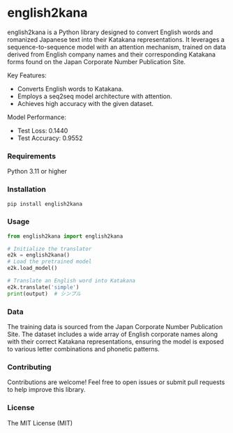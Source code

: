 # english2kana

english2kana is a Python library designed to convert English words and romanized Japanese text into their Katakana representations. It leverages a sequence-to-sequence model with an attention mechanism, trained on data derived from English company names and their corresponding Katakana forms found on the Japan Corporate Number Publication Site.

Key Features:
- Converts English words to Katakana.
- Employs a seq2seq model architecture with attention.
- Achieves high accuracy with the given dataset.

Model Performance:
- Test Loss: 0.1440
- Test Accuracy: 0.9552

### Requirements
Python 3.11 or higher

### Installation
```bash
pip install english2kana
```

### Usage
```python
from english2kana import english2kana

# Initialize the translator
e2k = english2kana()
# Load the pretrained model
e2k.load_model()

# Translate an English word into Katakana
e2k.translate('simple')
print(output)  # シンプル
```

### Data
The training data is sourced from the Japan Corporate Number Publication Site. The dataset includes a wide array of English corporate names along with their correct Katakana representations, ensuring the model is exposed to various letter combinations and phonetic patterns.

### Contributing
Contributions are welcome! Feel free to open issues or submit pull requests to help improve this library.

### License
The MIT License (MIT)

